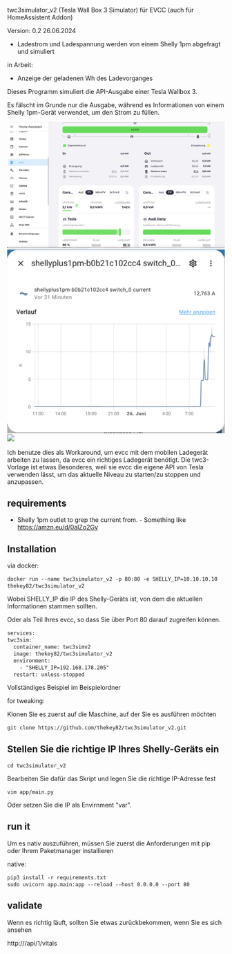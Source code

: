 twc3simulator_v2 (Tesla Wall Box 3 Simulator) für EVCC 
(auch für HomeAssistent Addon)

 Version: 0.2
  26.06.2024
   - Ladestrom und Ladespannung werden von einem Shelly 1pm abgefragt und simuliert
     
  in Arbeit:
   - Anzeige der geladenen Wh des Ladevorganges   


Dieses Programm simuliert die API-Ausgabe einer Tesla Wallbox 3.

Es fälscht im Grunde nur die Ausgabe, während es Informationen von einem Shelly 1pm-Gerät verwendet, um den Strom zu füllen.

![](media/evcc.png)
![](media/strom.png)
![](media/api.png)


Ich benutze dies als Workaround, um evcc mit dem mobilen Ladegerät arbeiten zu lassen, da evcc ein richtiges Ladegerät benötigt. Die twc3-Vorlage ist etwas Besonderes, weil sie evcc die eigene API von Tesla verwenden lässt, um das aktuelle Niveau zu starten/zu stoppen und anzupassen.


## requirements

- Shelly 1pm outlet to grep the current from. - Something like https://amzn.eu/d/0alZo2Gv


## Installation

via docker:

    docker run --name twc3simulator_v2 -p 80:80 -e SHELLY_IP=10.10.10.10 thekey82/twc3simulator_v2

Wobei SHELLY_IP die IP des Shelly-Geräts ist, von dem die aktuellen Informationen stammen sollten.

Oder als Teil Ihres evcc, so dass Sie über Port 80 darauf zugreifen können.

    services:
    twc3sim:
      container_name: twc3simv2
      image: thekey82/twc3simulator_v2
      environment:
        - "SHELLY_IP=192.168.178.205"
      restart: unless-stopped
      
Vollständiges Beispiel im Beispielordner


for tweaking:

Klonen Sie es zuerst auf die Maschine, auf der Sie es ausführen möchten

    git clone https://github.com/thekey82/twc3simulator_v2.git


## Stellen Sie die richtige IP Ihres Shelly-Geräts ein

    cd twc3simulator_v2
    
Bearbeiten Sie dafür das Skript und legen Sie die richtige IP-Adresse fest

    vim app/main.py

Oder setzen Sie die IP als Envirnment "var".
    
## run it

Um es nativ auszuführen, müssen Sie zuerst die Anforderungen mit pip oder Ihrem Paketmanager installieren

native:

    pip3 install -r requirements.txt
    sudo uvicorn app.main:app --reload --host 0.0.0.0 --port 80

   
## validate

Wenn es richtig läuft, sollten Sie etwas zurückbekommen, wenn Sie es sich ansehen

http://<ip>/api/1/vitals
